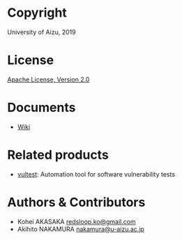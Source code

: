 # Copyright
University of Aizu, 2019

# License
[Apache License, Version 2.0](https://www.apache.org/licenses/)

# Documents
- [Wiki](https://github.com/uoanlab/vultest-db/wiki)

# Related products
- [vultest](https://github.com/uoanlab/vultest): Automation tool for software vulnerability tests


# Authors & Contributors
- Kohei AKASAKA <redsloop.ko@gmail.com>
- Akihito NAKAMURA <nakamura@u-aizu.ac.jp>

